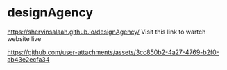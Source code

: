 # designAgency
https://shervinsalaah.github.io/designAgency/
Visit this link to wartch website live

https://github.com/user-attachments/assets/3cc850b2-4a27-4769-b2f0-ab43e2ecfa34


